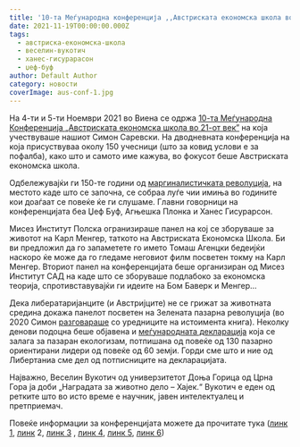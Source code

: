 ```yaml
---
title: '10-та Меѓународна конференција ,,Австриската економска школа во 21-виот век“'
date: 2021-11-19T00:00:00.000Z
tags:
  - австриска-економска-школа
  - веселин-вукотич
  - ханес-гисурарасон
  - џеф-буф
author: Default Author
category: новости
coverImage: aus-conf-1.jpg
---
```


На 4-ти и 5-ти Ноември 2021 во Виена се одржа [10-та Меѓународна Конференција „Австриската економска школа во 21-от век”](https://www.austrianconference.org/) на која учествуваше нашиот Симон Саревски. На дводневната конференција на која присуствуваа околу 150 учесници (што за ковид услови е за пофалба), како што и самото име кажува, во фокусот беше Австриската економска школа.

Одбележувајќи ги 150-те години од [маргиналистичката револуција](http://libertaniabackup.local/marginalisticka-revolucija-150-godini-podocna/), на местото каде што се започна, се собраа луѓе чии имиња во годините кои доаѓаат се повеќе ќе ги слушаме. Главни говорници на конференцијата беа Џеф Буф, Агњешка Плонка и Ханес Гисурарсон.

Мисез Институт Полска огранизираше панел на кој се зборуваше за животот на Карл Менгер, таткото на Австриската Економска Школа. Би ви предложил да го запаметете го името Томаш Агенцки бедеијќи наскоро ќе може да го гледаме неговиот филм посветен токму на Карл Менгер. Вториот панел на конференцијата беше организиран од Мисез Институт САД на каде што се зборуваше подлабоко за економска теорија, спротивставувајќи ги идеите на Бом Баверк и Менгер…

Дека либератаријанците (и Австријците) не се грижат за животната средина докажа панелот посветен на Зелената пазарна револуција (во 2020 Симон [разговараше](http://libertaniabackup.local/kon-pazaren-ekologizam-kai-vajs-kristofer-bernard/) со уредниците на истоимента книга). Неколку денови подоцна беше објавена и [меѓународната декларација](https://www.greenmarketrevolution.eco/declaration-de) која се залага за пазаран екологизам, потпишана од повеќе од 130 пазарно ориентирани лидери од повеќе од 60 земји. Горди сме што и ние од Либертаниа сме дел од потписниците на декларацијата.

Најважно, Веселин Вукотич од универзитетот Доња Горица од Црна Гора ја доби „Наградата за животно дело – Хајек.“ Вукотич е еден од ретките што во исто време е научник, јавен интелектуалец и претприемач.

Повеќе информации за конференцијата можете да прочитате тука ([линк 1](https://www.austriancenter.com/hayek-lifetime-achievement-award-laudatio/?fbclid=IwAR3fcpeaXUhNdQUdr1T7WZIWjTLjIYImfOjMZQ97SKkfZ4RVeb67FItxTAg), [линк](https://www.austriancenter.com/restartvienna-first-day) 2, [линк 3](https://www.austriancenter.com/veselin-vukotic-hayek-award-2021) , [линк 4](https://www.austriancenter.com/post-covid-policies-in-the-eu), [линк 5](https://www.austriancenter.com/menger-marx-and-markets-day-2), [линк 6](https://www.austriancenter.com/lions-liberty-and-laissez-faire-day-2))
